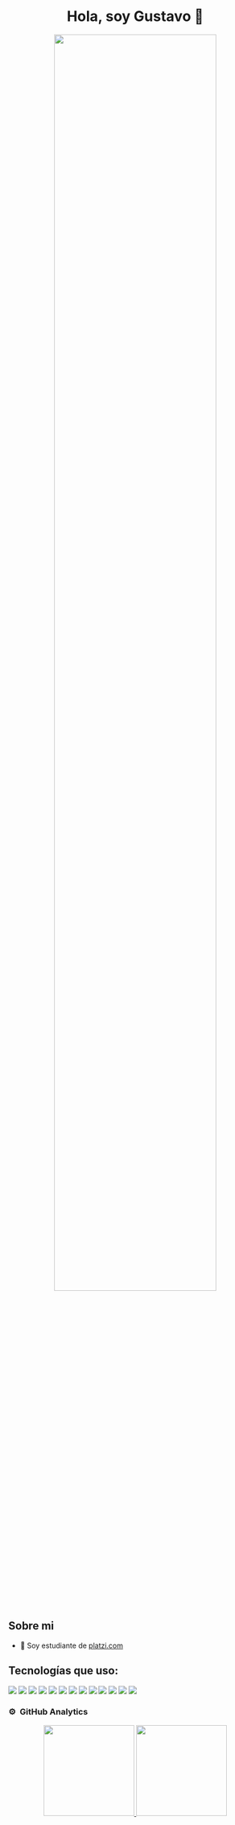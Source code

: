 

<div align="center">
<h1 align="center">Hola, soy Gustavo 👋</h1>
</div>

<div align="center">
<img src="https://github.com/tartuzet/tartuzet/assets/20690869/7add290a-250e-41dd-9b4c-8525d1b475dd"  width="80%" >
</div>


## Sobre mi

- 🌱 Soy estudiante de [platzi.com](https://platzi.com)


## Tecnologías que uso:

![](https://img.shields.io/badge/React_Native-20232A?style=for-the-badge&logo=react&logoColor=61DAFB)
![](https://img.shields.io/badge/JavaScript-F7DF1E.svg?style=for-the-badge&logo=JavaScript&logoColor=black)
![](https://img.shields.io/badge/PHP-777BB4?style=for-the-badge&logo=php&logoColor=white)
![](https://img.shields.io/badge/Python-3776AB.svg?style=for-the-badge&logo=Python&logoColor=white)
![](https://img.shields.io/badge/MySQL-005C84?style=for-the-badge&logo=mysql&logoColor=white)
![](https://img.shields.io/badge/Node%20js-339933?style=for-the-badge&logo=nodedotjs&logoColor=white)
![](https://img.shields.io/badge/PostgreSQL-4169E1.svg?style=for-the-badge&logo=PostgreSQL&logoColor=white)
![](https://img.shields.io/badge/Digital_Ocean-0080FF?style=for-the-badge&logo=DigitalOcean&logoColor=white)
![](https://img.shields.io/badge/Expo-1B1F23?style=for-the-badge&logo=expo&logoColor=white)
![](https://img.shields.io/badge/firebase-ffca28?style=for-the-badge&logo=firebase&logoColor=black)
![](https://img.shields.io/badge/VSCode-0078D4?style=for-the-badge&logo=visual%20studio%20code&logoColor=white)
![](https://img.shields.io/badge/Odoo-714B67.svg?style=for-the-badge&logo=Odoo&logoColor=white)
![](https://img.shields.io/badge/React-61DAFB.svg?style=for-the-badge&logo=React&logoColor=black)


 
### ⚙️ &nbsp;GitHub Analytics

<p align="center">
<a href="https://github.com/tartuzet">
  <img height="180em" src="https://github-readme-stats-eight-theta.vercel.app/api?username=tartuzet&show_icons=true&theme=algolia&include_all_commits=true&count_private=true"/>
  <img height="180em" src="https://github-readme-stats-eight-theta.vercel.app/api/top-langs/?username=tartuzet&layout=compact&langs_count=8&theme=algolia"/>
</a>
</p>

